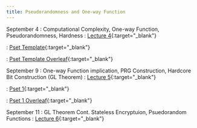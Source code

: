 ```yaml
---
title: Pseudorandomness and One-way Function
---
```


September 4
: Computational Complexity, One-way Function, Pseudorandomness, Hardness
  : [Lecture 4](slides/Lecture4.pptx){:target="_blank"}  

  : [Pset Template](psets/CS55500_Pset_Template.zip){:target="_blank"}  

  : [Pset Template Overleaf](https://www.overleaf.com/read/tznkpjbfwssm#5d8075){:target="_blank"}

September 9
: One-way Function implication, PRG Construction, Hardcore Bit Construction (GL Theorem)
  : [Lecture 5](slides/Lecture5.pptx){:target="_blank"}  

  : [Pset 1](psets/CS55500_Pset_1.zip){:target="_blank"}  

  : [Pset 1 Overleaf](https://www.overleaf.com/read/grqcjktnyzwr#73fa80){:target="_blank"}

September 11
: GL Theorem Cont. Stateless Encryptuion, Psuedorandom Functions
  : [Lecture 6](slides/Lecture6.pptx){:target="_blank"} 